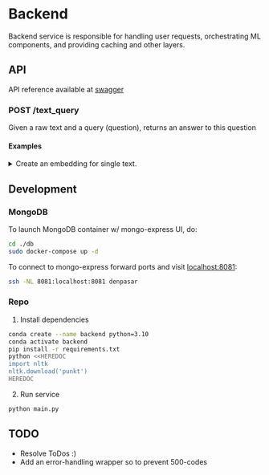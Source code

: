 # Backend
Backend service is responsible for handling user requests, orchestrating ML 
components, and providing caching and other layers.

## API
API reference available at [swagger](http://78.141.213.164:4000/docs)

### POST /text_query
Given a raw text and a query (question), returns an answer to this question
#### Examples

<details>
<summary>Create an embedding for single text.</summary>

```bash
curl -X 'POST' \
  'http://78.141.213.164:5555/text_query/' \
  -H 'accept: application/json' \
  -H 'Content-Type: application/json' \
  -d '{
  "text_input": "%THE WHOLE WIKI ARTICLE ABOUT 
  UKRAIN MILITAARY CONFLICT GOES HERE%"
  "query": "What exactly happen?"
}'
```
Response:
```json
{
  "data": " The invasion began on the morning of 24 February 2022, ......"
}
```
</details>

## Development

### MongoDB

To launch MongoDB container w/ mongo-express UI, do:
  ```bash
  cd ./db
  sudo docker-compose up -d
  ```

To connect to mongo-express forward ports and visit [localhost:8081](http://localhost:8081/):
  ```bash
  ssh -NL 8081:localhost:8081 denpasar
  ```


### Repo

1. Install dependencies
  ```bash
  conda create --name backend python=3.10
  conda activate backend
  pip install -r requirements.txt
  python <<HEREDOC
  import nltk
  nltk.download('punkt')
  HEREDOC
  ```

2. Run service
  ```bash
  python main.py
  ```

## TODO
* Resolve ToDos :)
* Add an error-handling wrapper so to prevent 500-codes
